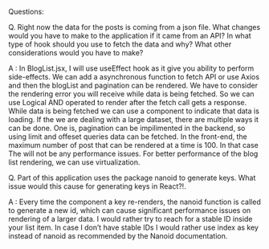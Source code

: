 Questions:

Q. Right now the data for the posts is coming from a json file. What changes would you have to make to the application if it came from an API? In what type of hook should you use to fetch the data and why? What other considerations would you have to make?

A : In BlogList.jsx, I will use useEffect hook as it give you ability to perform side-effects. We can add a asynchronous function to fetch API or use Axios and then the blogList and pagination can be rendered.
We have to consider the rendering error you will receive while data is being fetched. So we can use Logical AND operated to render after the fetch call gets a response.
While data is being fetched we can use a component to indicate that data is loading.
If the we are dealing with a large dataset, there are multiple ways it can be done. One is, pagination can be impilimented in the backend, so using limit and offeset queries data can be fetched. In the front-end, the maximum number of post that can be rendered at a time is 100. In that case The will not be any performance issues. For better performance of the blog list rendering, we can use virtualization.

Q. Part of this application uses the package nanoid to generate keys. What issue would this cause for generating keys in React?!.

A : Every time the component a key re-renders, the nanoid function is called to generate a new id, which can cause significant performance issues on rendering of a larger data. I would rather try to reach for a stable ID inside your list item. In case I don’t have stable IDs I would rather use index as key instead of nanoid as recommended by the Nanoid documentation.
